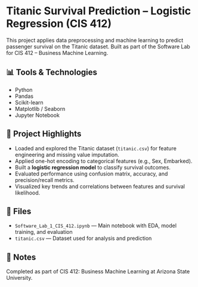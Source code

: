 # Titanic Survival Prediction – Logistic Regression (CIS 412)

This project applies data preprocessing and machine learning to predict passenger survival on the Titanic dataset. Built as part of the Software Lab for CIS 412 – Business Machine Learning.

## 📊 Tools & Technologies
- Python
- Pandas
- Scikit-learn
- Matplotlib / Seaborn
- Jupyter Notebook

## 🚀 Project Highlights
- Loaded and explored the Titanic dataset (`titanic.csv`) for feature engineering and missing value imputation.
- Applied one-hot encoding to categorical features (e.g., Sex, Embarked).
- Built a **logistic regression model** to classify survival outcomes.
- Evaluated performance using confusion matrix, accuracy, and precision/recall metrics.
- Visualized key trends and correlations between features and survival likelihood.

## 📁 Files
- `Software_Lab_1_CIS_412.ipynb` — Main notebook with EDA, model training, and evaluation
- `titanic.csv` — Dataset used for analysis and prediction

## 📌 Notes
Completed as part of CIS 412: Business Machine Learning at Arizona State University.
